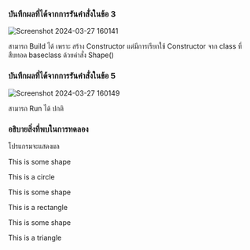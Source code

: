 ### บันทึกผลที่ได้จากการรันคำสั่งในข้อ 3
![Screenshot 2024-03-27 160141](https://github.com/ironmanwin1/03376836-OOP-2566-Lab-10/assets/144198724/d9fb474d-bdc6-43e8-b321-4c8a5723ce7d)

สามารถ Build ได้ เพราะ สร้าง Constructor แต่มีการเรียกใช้ Constructor จาก class ที่สืบทอด baseclass ด้วยคำสั่ง Shape()
### บันทึกผลที่ได้จากการรันคำสั่งในข้อ 5
![Screenshot 2024-03-27 160149](https://github.com/ironmanwin1/03376836-OOP-2566-Lab-10/assets/144198724/5acd2444-2df9-46a3-8cb8-3f49faaf6fa7)

สามารถ Run ได้ ปกติ
### อธิบายสิ่งที่พบในการทดลอง
โปรแกรมจะแสดงผล

This is some shape

This is a circle

This is some shape

This is a rectangle

This is some shape

This is a triangle
